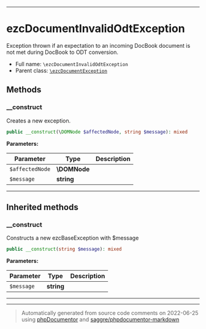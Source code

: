 ***

# ezcDocumentInvalidOdtException

Exception thrown if an expectation to an incoming DocBook document is not
met during DocBook to ODT conversion.



* Full name: `\ezcDocumentInvalidOdtException`
* Parent class: [`\ezcDocumentException`](./ezcDocumentException.md)




## Methods


### __construct

Creates a new exception.

```php
public __construct(\DOMNode $affectedNode, string $message): mixed
```








**Parameters:**

| Parameter | Type | Description |
|-----------|------|-------------|
| `$affectedNode` | **\DOMNode** |  |
| `$message` | **string** |  |




***


## Inherited methods


### __construct

Constructs a new ezcBaseException with $message

```php
public __construct(string $message): mixed
```








**Parameters:**

| Parameter | Type | Description |
|-----------|------|-------------|
| `$message` | **string** |  |




***


***
> Automatically generated from source code comments on 2022-06-25 using [phpDocumentor](http://www.phpdoc.org/) and [saggre/phpdocumentor-markdown](https://github.com/Saggre/phpDocumentor-markdown)

